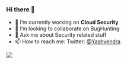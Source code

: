 ### Hi there 👋



- 🔭 I’m currently working on __Cloud Security__
- 👯 I’m looking to collaborate on BugHunting
- 💬 Ask me about Security related stuff
- 📫 How to reach me: Twitter: [@Yashvendra](https://twitter.com/y_k_007_)

<img src = "https://github-readme-stats.vercel.app/api?username=Yashvendra&&count_private=true&&theme=buefy&include_all_commits=true">
<!-- [![Top Langs](https://github-readme-stats.vercel.app/api/top-langs/?username=Yashvendra)](https://github.com/Yashvendra/github-readme-stats)-->

